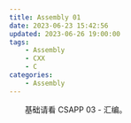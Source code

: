 ```yaml
---
title: Assembly 01
date: 2023-06-23 15:42:56
updated: 2023-06-26 19:00:00
tags:
    - Assembly
    - CXX
    - C
categories:
    - Assembly
---
```


&emsp;&emsp;基础请看 CSAPP 03 - 汇编。

<!-- more -->